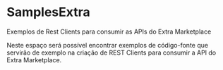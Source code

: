 SamplesExtra
============

Exemplos de Rest Clients para consumir as APIs do Extra Marketplace

Neste espaço será possível encontrar exemplos de código-fonte que servirão de exemplo na criação de REST Clients para consumir a API do Extra Marketplace.
